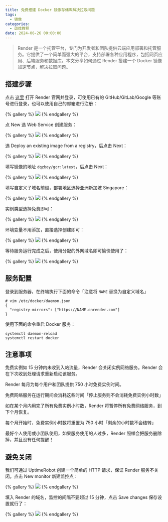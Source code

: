 ```yaml
---
title: 免费搭建 Docker 镜像存储库解决拉取问题
tags:
  - 镜像
categories:
  - 运维教程
date: 2024-06-26 00:00:00
---
```


> Render 是一个托管平台，专门为开发者和团队提供云端应用部署和托管服务。它提供了一个简单而强大的平台，支持部署各种应用程序，包括网页应用、后端服务和数据库。本文分享如何通过 Render 搭建一个 Docker 镜像加速节点，解决拉取问题。

<!-- more -->

## 搭建步骤

点击 [这里](https://dashboard.render.com/) 打开 Render 官网并登录，可使用已有的 GitHub/GitLab/Google 等账号进行登录，也可以使用自己的邮箱进行注册：

{% gallery %}
![](https://cdn.dusays.com/2024/06/721-1.jpg)
{% endgallery %}

点 New 选 Web Service 创建服务：

{% gallery %}
![](https://cdn.dusays.com/2024/06/721-2.jpg)
{% endgallery %}

选 Deploy an existing image from a registry，后点击 Next：

{% gallery %}
![](https://cdn.dusays.com/2024/06/721-3.jpg)
{% endgallery %}

填写镜像的地址 `dqzboy/gcr:latest`，后点击 Next：

{% gallery %}
![](https://cdn.dusays.com/2024/06/721-4.jpg)
{% endgallery %}

填写自定义子域名前缀，部署地区选择亚洲新加坡 Singapore：

{% gallery %}
![](https://cdn.dusays.com/2024/06/721-5.jpg)
{% endgallery %}

实例类型选择免费即可：

{% gallery %}
![](https://cdn.dusays.com/2024/06/721-6.jpg)
{% endgallery %}

环境变量不用添加，直接选择创建即可：

{% gallery %}
![](https://cdn.dusays.com/2024/06/721-7.jpg)
{% endgallery %}

等待服务运行完成之后，使用分配的外网域名即可愉快使用了：

{% gallery %}
![](https://cdn.dusays.com/2024/06/721-8.jpg)
{% endgallery %}

## 服务配置

登录到服务器，在终端执行下面的命令「注意将 `NAME` 替换为自定义域名」

```
# vim /etc/docker/daemon.json
{
  "registry-mirrors": ["https://NAME.onrender.com"]
}
```

使用下面的命令重启 Docker 服务：

```
systemctl daemon-reload
systemctl restart docker
```

## 注意事项

免费实例如 15 分钟内未收到入站流量，Render 会关闭实例网络服务。Render 会在下次收到处理请求重新启动该服务。

Render 每月为每个用户和团队提供 750 小时免费实例时间。

免费网络服务在运行期间会消耗这些时间「停止服务则不会消耗免费实例小时数」

如在某个月内用完了所有免费实例小时数，Render 将暂停所有免费网络服务，到下个月恢复。

每个月开始时，免费实例小时数将重置为 750 小时「剩余的小时数不会结转」

最好个人使用或小团队使用，如果服务使用的人过多，Render 照样会把服务删除掉，并且没有任何提醒！

## 避免关闭

我们可通过 UptimeRobot 创建一个简单的 HTTP 请求，保证 Render 服务不关闭。点击 New monitor 新建监控点：

{% gallery %}
![](https://cdn.dusays.com/2024/06/721-9.jpg)
{% endgallery %}

填入 Render 的域名，监控的间隔不要超过 15 分钟，点击 Save changes 保存设置就行了：

{% gallery %}
![](https://cdn.dusays.com/2024/06/721-10.jpg)
{% endgallery %}